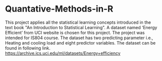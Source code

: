 # Quantative-Methods-in-R

This project applies all the statistical learning concepts introduced in the text book "An Introduction to Statistical Learning". 
A dataset named ‘Energy Efficient’ from UCI website is chosen for this project. The project was intended for IS804 course. The dataset has
two predicting parameter i.e., Heating and cooling load and eight predictor variables. 
The dataset can be found in following link. https://archive.ics.uci.edu/ml/datasets/Energy+efficiency
